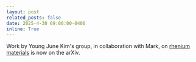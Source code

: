 ```yaml
---
layout: post
related_posts: false
date: 2025-4-30 09:00:00-0400
inline: True
---
```


Work by Young June Kim's group, in collaboration with Mark, on [rhenium materials](/preprints/#frontini2025resonant) is now on the arXiv.
